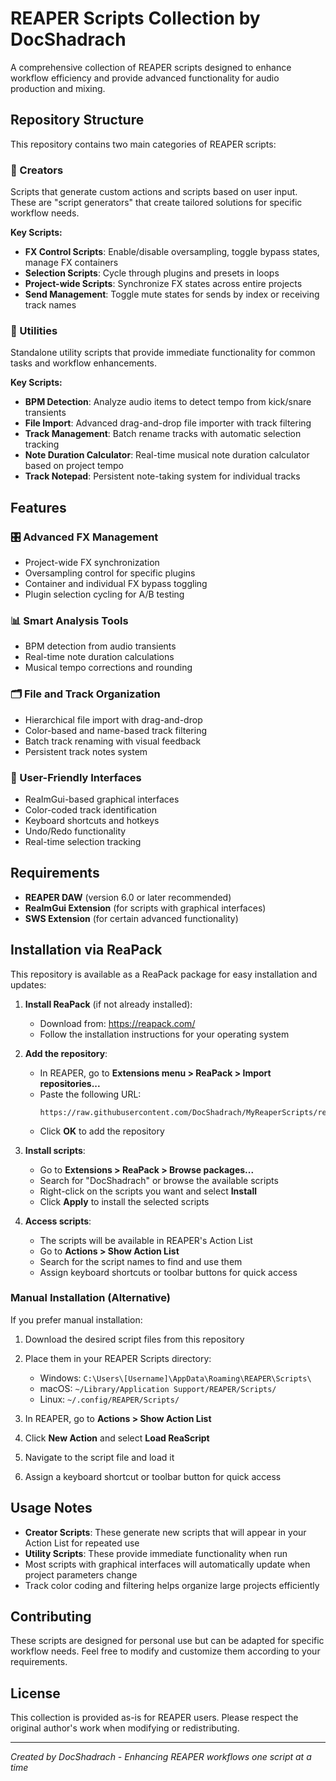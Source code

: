 # REAPER Scripts Collection by DocShadrach

A comprehensive collection of REAPER scripts designed to enhance workflow efficiency and provide advanced functionality for audio production and mixing.

## Repository Structure

This repository contains two main categories of REAPER scripts:

### 📁 Creators
Scripts that generate custom actions and scripts based on user input. These are "script generators" that create tailored solutions for specific workflow needs.

**Key Scripts:**
- **FX Control Scripts**: Enable/disable oversampling, toggle bypass states, manage FX containers
- **Selection Scripts**: Cycle through plugins and presets in loops
- **Project-wide Scripts**: Synchronize FX states across entire projects
- **Send Management**: Toggle mute states for sends by index or receiving track names

### 📁 Utilities
Standalone utility scripts that provide immediate functionality for common tasks and workflow enhancements.

**Key Scripts:**
- **BPM Detection**: Analyze audio items to detect tempo from kick/snare transients
- **File Import**: Advanced drag-and-drop file importer with track filtering
- **Track Management**: Batch rename tracks with automatic selection tracking
- **Note Duration Calculator**: Real-time musical note duration calculator based on project tempo
- **Track Notepad**: Persistent note-taking system for individual tracks

## Features

### 🎛️ Advanced FX Management
- Project-wide FX synchronization
- Oversampling control for specific plugins
- Container and individual FX bypass toggling
- Plugin selection cycling for A/B testing

### 📊 Smart Analysis Tools
- BPM detection from audio transients
- Real-time note duration calculations
- Musical tempo corrections and rounding

### 🗂️ File and Track Organization
- Hierarchical file import with drag-and-drop
- Color-based and name-based track filtering
- Batch track renaming with visual feedback
- Persistent track notes system

### 🎨 User-Friendly Interfaces
- ReaImGui-based graphical interfaces
- Color-coded track identification
- Keyboard shortcuts and hotkeys
- Undo/Redo functionality
- Real-time selection tracking

## Requirements

- **REAPER DAW** (version 6.0 or later recommended)
- **ReaImGui Extension** (for scripts with graphical interfaces)
- **SWS Extension** (for certain advanced functionality)

## Installation via ReaPack

This repository is available as a ReaPack package for easy installation and updates:

1. **Install ReaPack** (if not already installed):
   - Download from: https://reapack.com/
   - Follow the installation instructions for your operating system

2. **Add the repository**:
   - In REAPER, go to **Extensions menu > ReaPack > Import repositories...**
   - Paste the following URL:
     ```
     https://raw.githubusercontent.com/DocShadrach/MyReaperScripts/refs/heads/main/index.xml
     ```
   - Click **OK** to add the repository

3. **Install scripts**:
   - Go to **Extensions > ReaPack > Browse packages...**
   - Search for "DocShadrach" or browse the available scripts
   - Right-click on the scripts you want and select **Install**
   - Click **Apply** to install the selected scripts

4. **Access scripts**:
   - The scripts will be available in REAPER's Action List
   - Go to **Actions > Show Action List**
   - Search for the script names to find and use them
   - Assign keyboard shortcuts or toolbar buttons for quick access

### Manual Installation (Alternative)

If you prefer manual installation:

1. Download the desired script files from this repository
2. Place them in your REAPER Scripts directory:
   - Windows: `C:\Users\[Username]\AppData\Roaming\REAPER\Scripts\`
   - macOS: `~/Library/Application Support/REAPER/Scripts/`
   - Linux: `~/.config/REAPER/Scripts/`

3. In REAPER, go to **Actions > Show Action List**
4. Click **New Action** and select **Load ReaScript**
5. Navigate to the script file and load it
6. Assign a keyboard shortcut or toolbar button for quick access

## Usage Notes

- **Creator Scripts**: These generate new scripts that will appear in your Action List for repeated use
- **Utility Scripts**: These provide immediate functionality when run
- Most scripts with graphical interfaces will automatically update when project parameters change
- Track color coding and filtering helps organize large projects efficiently

## Contributing

These scripts are designed for personal use but can be adapted for specific workflow needs. Feel free to modify and customize them according to your requirements.

## License

This collection is provided as-is for REAPER users. Please respect the original author's work when modifying or redistributing.

---

*Created by DocShadrach - Enhancing REAPER workflows one script at a time*
